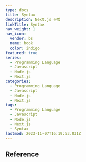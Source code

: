 ```yaml
---
type: docs
title: Syntax
description: Next.js 문법
linkTitle: Syntax
nav_weight: 1
nav_icon:
  vendor: bs
  name: book
  color: indigo
featured: true
series:
  - Programming Language
  - Javascript
  - Node.js
  - Next.js
categories:
  - Programming Language
  - Javascript
  - Node.js
  - Next.js
tags:
  - Programming Language
  - Javascript
  - Node.js
  - Next.js
  - Syntax
lastmod: 2023-11-07T16:19:53.031Z
---
```


## Reference
